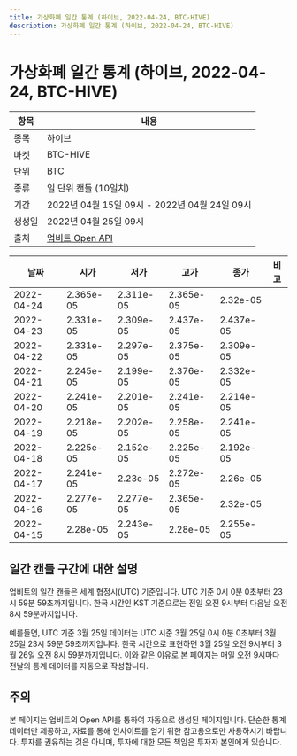 ```yaml
---
title: 가상화폐 일간 통계 (하이브, 2022-04-24, BTC-HIVE)
description: 가상화폐 일간 통계 (하이브, 2022-04-24, BTC-HIVE)
---
```



가상화폐 일간 통계 (하이브, 2022-04-24, BTC-HIVE)
===

|항목|내용|
|--|--|
|종목|하이브|
|마켓|BTC-HIVE|
|단위|BTC|
|종류|일 단위 캔들 (10일치)|
|기간|2022년 04월 15일 09시 - 2022년 04월 24일 09시|
|생성일|2022년 04월 25일 09시|
|출처|[업비트 Open API](https://docs.upbit.com)|


|날짜|시가|저가|고가|종가|비고|
|--|--|--|--|--|--|
|2022-04-24|2.365e-05|2.311e-05|2.365e-05|2.32e-05|    |
|2022-04-23|2.331e-05|2.309e-05|2.437e-05|2.437e-05|    |
|2022-04-22|2.331e-05|2.297e-05|2.375e-05|2.309e-05|    |
|2022-04-21|2.245e-05|2.199e-05|2.376e-05|2.332e-05|    |
|2022-04-20|2.241e-05|2.201e-05|2.241e-05|2.214e-05|    |
|2022-04-19|2.218e-05|2.202e-05|2.258e-05|2.241e-05|    |
|2022-04-18|2.225e-05|2.152e-05|2.225e-05|2.192e-05|    |
|2022-04-17|2.241e-05|2.23e-05|2.272e-05|2.26e-05|    |
|2022-04-16|2.277e-05|2.277e-05|2.365e-05|2.32e-05|    |
|2022-04-15|2.28e-05|2.243e-05|2.28e-05|2.255e-05|    |


일간 캔들 구간에 대한 설명
---


업비트의 일간 캔들은 세계 협정시(UTC) 기준입니다. 
UTC 기준 0시 0분 0초부터 23시 59분 59초까지입니다. 
한국 시간인 KST 기준으로는 전일 오전 9시부터 다음날 오전 8시 59분까지입니다. 


예를들면, UTC 기준 3월 25일 데이터는 UTC 시준 3월 25일 0시 0분 0초부터 3월 25일 23시 59분 59초까지입니다. 
한국 시간으로 표현하면 3월 25일 오전 9시부터 3월 26일 오전 8시 59분까지입니다. 
이와 같은 이유로 본 페이지는 매일 오전 9시마다 전날의 통계 데이터를 자동으로 작성합니다. 


주의
---


본 페이지는 업비트의 Open API를 통하여 자동으로 생성된 페이지입니다. 
단순한 통계 데이터만 제공하고, 자료를 통해 인사이트를 얻기 위한 참고용으로만 사용하시기 바랍니다. 
투자를 권유하는 것은 아니며, 투자에 대한 모든 책임은 투자자 본인에게 있습니다. 
